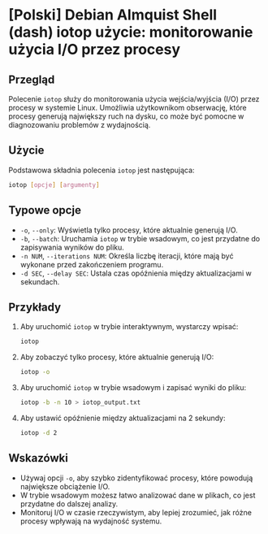 # [Polski] Debian Almquist Shell (dash) iotop użycie: monitorowanie użycia I/O przez procesy

## Przegląd
Polecenie `iotop` służy do monitorowania użycia wejścia/wyjścia (I/O) przez procesy w systemie Linux. Umożliwia użytkownikom obserwację, które procesy generują największy ruch na dysku, co może być pomocne w diagnozowaniu problemów z wydajnością.

## Użycie
Podstawowa składnia polecenia `iotop` jest następująca:

```bash
iotop [opcje] [argumenty]
```

## Typowe opcje
- `-o`, `--only`: Wyświetla tylko procesy, które aktualnie generują I/O.
- `-b`, `--batch`: Uruchamia `iotop` w trybie wsadowym, co jest przydatne do zapisywania wyników do pliku.
- `-n NUM`, `--iterations NUM`: Określa liczbę iteracji, które mają być wykonane przed zakończeniem programu.
- `-d SEC`, `--delay SEC`: Ustala czas opóźnienia między aktualizacjami w sekundach.

## Przykłady
1. Aby uruchomić `iotop` w trybie interaktywnym, wystarczy wpisać:

   ```bash
   iotop
   ```

2. Aby zobaczyć tylko procesy, które aktualnie generują I/O:

   ```bash
   iotop -o
   ```

3. Aby uruchomić `iotop` w trybie wsadowym i zapisać wyniki do pliku:

   ```bash
   iotop -b -n 10 > iotop_output.txt
   ```

4. Aby ustawić opóźnienie między aktualizacjami na 2 sekundy:

   ```bash
   iotop -d 2
   ```

## Wskazówki
- Używaj opcji `-o`, aby szybko zidentyfikować procesy, które powodują największe obciążenie I/O.
- W trybie wsadowym możesz łatwo analizować dane w plikach, co jest przydatne do dalszej analizy.
- Monitoruj I/O w czasie rzeczywistym, aby lepiej zrozumieć, jak różne procesy wpływają na wydajność systemu.